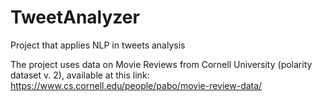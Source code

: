 # TweetAnalyzer
Project that applies NLP in tweets analysis

The project uses data on Movie Reviews from Cornell University (polarity dataset v. 2), available at this link: https://www.cs.cornell.edu/people/pabo/movie-review-data/
